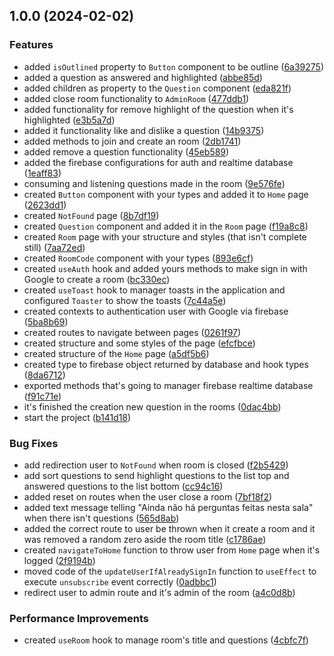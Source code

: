 ## 1.0.0 (2024-02-02)


### Features

* added `isOutlined` property to `Button` component to be outline ([6a39275](https://github.com/DanielAraldi/letmeask/commit/6a3927569e55bf3ac128d53755cb331ae960daa1))
* added a question as answered and highlighted ([abbe85d](https://github.com/DanielAraldi/letmeask/commit/abbe85d63ac9e02921996f71400081c955e8f3e3))
* added children as property to the `Question` component ([eda821f](https://github.com/DanielAraldi/letmeask/commit/eda821f11c206c71e2287dd7930ff54584401360))
* added close room functionality to `AdminRoom` ([477ddb1](https://github.com/DanielAraldi/letmeask/commit/477ddb1d467b57d3f7e47c9a7bb0d8f7b823340d))
* added functionality for remove highlight of the question when it's highlighted ([e3b5a7d](https://github.com/DanielAraldi/letmeask/commit/e3b5a7d45189f199a1239fbe6f3477e3226fa648))
* added it functionality like and dislike a question ([14b9375](https://github.com/DanielAraldi/letmeask/commit/14b9375d40c50bc11a0065e3557d4a2005054962))
* added methods to join and create an room ([2db1741](https://github.com/DanielAraldi/letmeask/commit/2db174196d7d3701ef9f224b6cf4dd1e6c586a38))
* added remove a question functionality ([45eb589](https://github.com/DanielAraldi/letmeask/commit/45eb589e78f7dbb1e82f53f08b330bb1fd85989e))
* added the firebase configurations for auth and realtime database ([1eaff83](https://github.com/DanielAraldi/letmeask/commit/1eaff831e2b358f1ef927590a649aeca40ff097a))
* consuming and listening questions made in the room ([9e576fe](https://github.com/DanielAraldi/letmeask/commit/9e576fe4d3166beb7f18aac18c981647f4147c8e))
* created `Button` component with your types and added it to `Home` page ([2623dd1](https://github.com/DanielAraldi/letmeask/commit/2623dd1652643bbef0f071a4b6545f4e013187c4))
* created `NotFound` page ([8b7df19](https://github.com/DanielAraldi/letmeask/commit/8b7df193c277bf50b551ada07e946ad395f6e998))
* created `Question` component and added it in the `Room` page ([f19a8c8](https://github.com/DanielAraldi/letmeask/commit/f19a8c8f5423da236af91fd80dbccac7532b3ca6))
* created `Room` page with your structure and styles (that isn't complete still) ([7aa72ed](https://github.com/DanielAraldi/letmeask/commit/7aa72ed7f1521b77f108d0bf7213019e0db8cea3))
* created `RoomCode` component with your types ([893e6cf](https://github.com/DanielAraldi/letmeask/commit/893e6cfb7001d8693d417d6452742b9c38f71d3c))
* created `useAuth` hook and added yours methods to make sign in with Google to create a room ([bc330ec](https://github.com/DanielAraldi/letmeask/commit/bc330ec0a7dc534e5a347d7ba5396e2ff35379a2))
* created `useToast` hook to manager toasts in the application and configured `Toaster` to show the toasts ([7c44a5e](https://github.com/DanielAraldi/letmeask/commit/7c44a5e4fc6a0eabd9e37b9bb3226daa83699922))
* created contexts to authentication user with Google via firebase ([5ba8b69](https://github.com/DanielAraldi/letmeask/commit/5ba8b698884d61bb6796da24e2cd0fff898582db))
* created routes to navigate between pages ([0261f97](https://github.com/DanielAraldi/letmeask/commit/0261f97b81ad56d59168f0b4ca29a1dd3379fbc6))
* created structure and some styles of the  page ([efcfbce](https://github.com/DanielAraldi/letmeask/commit/efcfbce7e6229e281fe0f7de2ad97073dbc2f161))
* created structure of the `Home` page ([a5df5b6](https://github.com/DanielAraldi/letmeask/commit/a5df5b6bc4672f6b12163ac722efa31c81c1b5d9))
* created type to firebase object returned by database and hook types ([8da6712](https://github.com/DanielAraldi/letmeask/commit/8da671244386472ad7b72e79a3064f638dd24207))
* exported methods that's going to manager firebase realtime database ([f91c71e](https://github.com/DanielAraldi/letmeask/commit/f91c71e7868d0995a1063183d9b2d2963c9d8778))
* it's finished the creation new question in the rooms ([0dac4bb](https://github.com/DanielAraldi/letmeask/commit/0dac4bbcbe0c32ab61aa78da4a4f13a39845d28f))
* start the project ([b141d18](https://github.com/DanielAraldi/letmeask/commit/b141d18034828e39f69344cc6f7011c237023f21))


### Bug Fixes

* add redirection user to `NotFound` when room is closed ([f2b5429](https://github.com/DanielAraldi/letmeask/commit/f2b54293f666ff681f1130fa864ff8b48138167c))
* add sort questions to send highlight questions to the list top and answered questions to the list bottom ([cc94c16](https://github.com/DanielAraldi/letmeask/commit/cc94c162105fb5920ecb0976b189241a608ce888))
* added reset on routes when the user close a room ([7bf18f2](https://github.com/DanielAraldi/letmeask/commit/7bf18f23773053041f86be76920b833c46251179))
* added text message telling "Ainda não há perguntas feitas nesta sala" when there isn't questions ([565d8ab](https://github.com/DanielAraldi/letmeask/commit/565d8ab48ca4c8726dd1f1280655989ec6ba51ea))
* added the correct route to user be thrown when it create a room and it was removed a random zero aside the room title ([c1786ae](https://github.com/DanielAraldi/letmeask/commit/c1786aee038145332360602cc69edb4d63d43ba6))
* created `navigateToHome` function to throw user from `Home` page when it's logged ([2f9194b](https://github.com/DanielAraldi/letmeask/commit/2f9194b59b4e810ffbc5cf233d72aa9211b56a04))
* moved code of the `updateUserIfAlreadySignIn` function to `useEffect` to execute `unsubscribe` event correctly ([0adbbc1](https://github.com/DanielAraldi/letmeask/commit/0adbbc1a6d79488794a3f67daf3162d45bd46211))
* redirect user to admin route and it's admin of the room ([a4c0d8b](https://github.com/DanielAraldi/letmeask/commit/a4c0d8b64ceea395edd2b05a13a6b6d9f249abd6))


### Performance Improvements

* created `useRoom` hook to manage room's title and questions ([4cbfc7f](https://github.com/DanielAraldi/letmeask/commit/4cbfc7f6a993735fe7c655e586b466bff4e65d6a))

